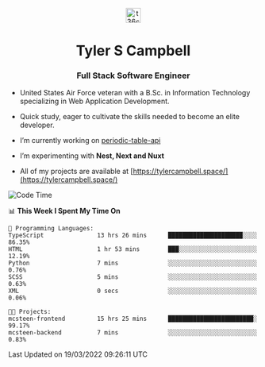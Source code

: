 <p align="center">
<a href="https://www.linkedin.com/in/t36campbell" target="blank"><img align="center" src="https://ik.imagekit.io/t36campbell/Portfolio/linkedin.png.original_m8bbGgPh6.png" alt="t36campbell" height="30" width="30" /></a>
</p>
<h1 align="center">Tyler S Campbell</h1>
<h3 align="center">Full Stack Software Engineer</h3>

* United States Air Force veteran with a B.Sc. in Information Technology specializing in Web Application Development. 

* Quick study, eager to cultivate the skills needed to become an elite developer.

* I’m currently working on [periodic-table-api](https://github.com/t36campbell/periodic-table-api)

* I’m experimenting with **Nest, Next and Nuxt**

* All of my projects are available at [https://tylercampbell.space/](https://tylercampbell.space/)

<!--START_SECTION:waka-->
![Code Time](http://img.shields.io/badge/Code%20Time-1%2C511%20hrs%2044%20mins-blue)

📊 **This Week I Spent My Time On** 

```text
💬 Programming Languages: 
TypeScript               13 hrs 26 mins      █████████████████████░░░░   86.35% 
HTML                     1 hr 53 mins        ███░░░░░░░░░░░░░░░░░░░░░░   12.19% 
Python                   7 mins              ░░░░░░░░░░░░░░░░░░░░░░░░░   0.76% 
SCSS                     5 mins              ░░░░░░░░░░░░░░░░░░░░░░░░░   0.63% 
XML                      0 secs              ░░░░░░░░░░░░░░░░░░░░░░░░░   0.06%

🐱‍💻 Projects: 
mcsteen-frontend         15 hrs 25 mins      ████████████████████████░   99.17% 
mcsteen-backend          7 mins              ░░░░░░░░░░░░░░░░░░░░░░░░░   0.83%

```


 Last Updated on 19/03/2022 09:26:11 UTC
<!--END_SECTION:waka-->
